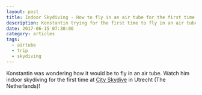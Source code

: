 ```yaml
---
layout: post
title: Indoor Skydiving - How to fly in an air tube for the first time.
description: Konstantin trying for the first time to fly in an air tube.
date: 2017-06-15 07:30:00
category: articles
tags:
  - airtube
  - trip
  - skydiving
---
```

Konstantin was wondering how it would be to fly in an air tube. Watch him indoor skydiving for the first time at [City Skydive](https://cityskydive.nl/) in Utrecht (The Netherlands)!

<amp-youtube width="480"
  height="270"
  layout="responsive"
  data-videoid="NY4l2bnEt2s">
</amp-youtube>

<br />

   <!--more-->
